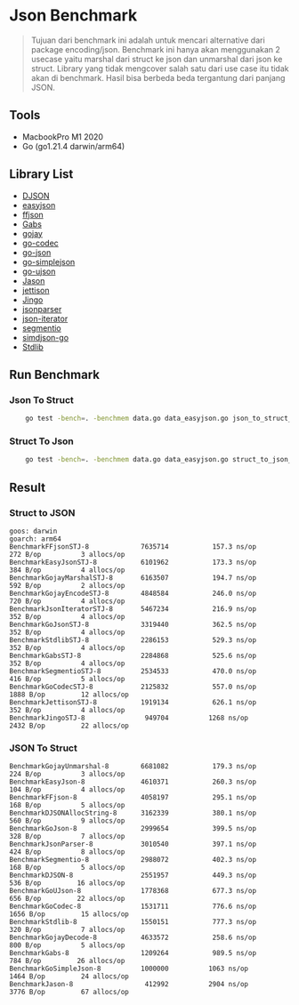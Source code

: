 # Json Benchmark

> Tujuan dari benchmark ini adalah untuk mencari alternative dari package encoding/json. Benchmark ini hanya akan
> menggunakan 2 usecase yaitu marshal dari struct ke json dan unmarshal dari json ke struct. Library yang tidak mengcover
> salah satu dari use case itu tidak akan di benchmark.
> Hasil bisa berbeda beda tergantung dari panjang JSON.

## Tools
- MacbookPro M1 2020
- Go (go1.21.4 darwin/arm64)

## Library List

- [DJSON](https://github.com/a8m/djson) 
- [easyjson](https://github.com/mailru/easyjson)
- [ffjson](https://github.com/pquerna/ffjson)
- [Gabs](https://github.com/Jeffail/gabs)
- [gojay](https://github.com/francoispqt/gojay)
- [go-codec](https://github.com/ugorji/go)
- [go-json](https://github.com/goccy/go-json)
- [go-simplejson](https://github.com/bitly/go-simplejson)
- [go-ujson](https://github.com/mreiferson/go-ujson)
- [Jason](https://github.com/antonholmquist/jason) 
- [jettison](https://github.com/wI2L/jettison)
- [Jingo](https://github.com/bet365/jingo)
- [jsonparser](https://github.com/buger/jsonparser)
- [json-iterator](https://github.com/json-iterator/go)
- [segmentio](https://github.com/segmentio/encoding/tree/master/json)
- [simdjson-go](https://github.com/minio/simdjson-go)
- [Stdlib](https://golang.org/pkg/encoding/json)


## Run Benchmark
### Json To Struct
```bash
    go test -bench=. -benchmem data.go data_easyjson.go json_to_struct_test.go 
```
### Struct To Json
```bash
    go test -bench=. -benchmem data.go data_easyjson.go struct_to_json_test.go 
```

## Result
### Struct to JSON
```text
goos: darwin
goarch: arm64
BenchmarkFFjsonSTJ-8         	 7635714	       157.3 ns/op	     272 B/op	       3 allocs/op
BenchmarkEasyJsonSTJ-8       	 6101962	       173.3 ns/op	     384 B/op	       4 allocs/op
BenchmarkGojayMarshalSTJ-8   	 6163507	       194.7 ns/op	     592 B/op	       2 allocs/op
BenchmarkGojayEncodeSTJ-8    	 4848584	       246.0 ns/op	     720 B/op	       4 allocs/op
BenchmarkJsonIteratorSTJ-8   	 5467234	       216.9 ns/op	     352 B/op	       4 allocs/op
BenchmarkGoJsonSTJ-8         	 3319440	       362.5 ns/op	     352 B/op	       4 allocs/op
BenchmarkStdlibSTJ-8         	 2286153	       529.3 ns/op	     352 B/op	       4 allocs/op
BenchmarkGabsSTJ-8           	 2284868	       525.6 ns/op	     352 B/op	       4 allocs/op
BenchmarkSegmentioSTJ-8      	 2534533	       470.0 ns/op	     416 B/op	       5 allocs/op
BenchmarkGoCodecSTJ-8        	 2125832	       557.0 ns/op	    1888 B/op	      12 allocs/op
BenchmarkJettisonSTJ-8       	 1919134	       626.1 ns/op	     352 B/op	       4 allocs/op
BenchmarkJingoSTJ-8          	  949704	      1268 ns/op	    2432 B/op	      22 allocs/op
```
### JSON To Struct
```text
BenchmarkGojayUnmarshal-8     	 6681082	       179.3 ns/op	     224 B/op	       3 allocs/op
BenchmarkEasyJson-8           	 4610371	       260.3 ns/op	     104 B/op	       4 allocs/op
BenchmarkFFjson-8             	 4058197	       295.1 ns/op	     168 B/op	       5 allocs/op
BenchmarkDJSONAllocString-8   	 3162339	       380.1 ns/op	     560 B/op	       9 allocs/op
BenchmarkGoJson-8             	 2999654	       399.5 ns/op	     328 B/op	       7 allocs/op
BenchmarkJsonParser-8         	 3010540	       397.1 ns/op	     424 B/op	       8 allocs/op
BenchmarkSegmentio-8          	 2988072	       402.3 ns/op	     168 B/op	       5 allocs/op
BenchmarkDJSON-8              	 2551957	       449.3 ns/op	     536 B/op	      16 allocs/op
BenchmarkGoUJson-8            	 1778368	       677.3 ns/op	     656 B/op	      22 allocs/op
BenchmarkGoCodec-8            	 1531711	       776.6 ns/op	    1656 B/op	      15 allocs/op
BenchmarkStdlib-8             	 1550151	       777.3 ns/op	     320 B/op	       7 allocs/op
BenchmarkGojayDecode-8        	 4633572	       258.6 ns/op	     800 B/op	       5 allocs/op
BenchmarkGabs-8               	 1209264	       989.5 ns/op	     784 B/op	      26 allocs/op
BenchmarkGoSimpleJson-8       	 1000000	      1063 ns/op	    1464 B/op	      24 allocs/op
BenchmarkJason-8              	  412992	      2904 ns/op	    3776 B/op	      67 allocs/op
```
